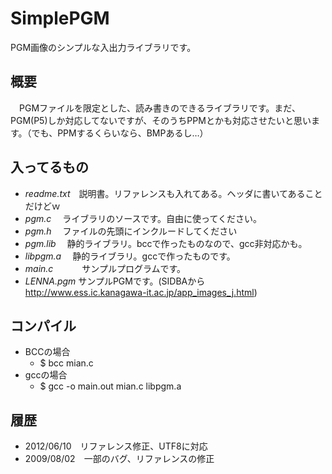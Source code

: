 SimplePGM
=========

PGM画像のシンプルな入出力ライブラリです。


概要
---------------
　PGMファイルを限定とした、読み書きのできるライブラリです。まだ、PGM(P5)しか対応してないですが、そのうちPPMとかも対応させたいと思います。（でも、PPMするくらいなら、BMPあるし…）


入ってるもの
---------------
* *readme.txt*　説明書。リファレンスも入れてある。ヘッダに書いてあることだけどｗ
* *pgm.c*	　ライブラリのソースです。自由に使ってください。
* *pgm.h*	　ファイルの先頭にインクルードしてください
* *pgm.lib*	　静的ライブラリ。bccで作ったものなので、gcc非対応かも。
* *libpgm.a*	　静的ライブラリ。gccで作ったものです。
* *main.c*	　　　サンプルプログラムです。
* *LENNA.pgm* サンプルPGMです。(SIDBAから http://www.ess.ic.kanagawa-it.ac.jp/app_images_j.html)


コンパイル
---------------
* BCCの場合
    * $ bcc mian.c
* gccの場合
    * $ gcc -o main.out mian.c libpgm.a


履歴
---------------
* 2012/06/10　リファレンス修正、UTF8に対応
* 2009/08/02　一部のバグ、リファレンスの修正
